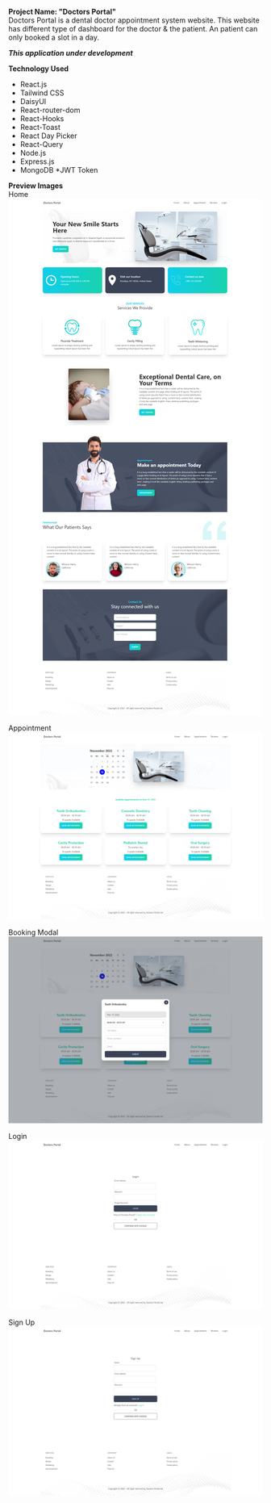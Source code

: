 **Project Name: "Doctors Portal"** <br>
Doctors Portal is a dental doctor appointment system website. This website has different type of dashboard for the doctor & the patient. An patient can only booked a slot in a day.


***This application under development***


**Technology Used**
* React.js
* Tailwind CSS
* DaisyUI
* React-router-dom
* React-Hooks
* React-Toast
* React Day Picker
* React-Query
* Node.js
* Express.js
* MongoDB
*JWT Token

**Preview Images** <br>
Home
![](readmeImg/home.png)

Appointment
![](readmeImg/appointmentOne.png)

Booking Modal
![](readmeImg/appointmentTwo.png)

Login
![](readmeImg/login.png)

Sign Up
![](readmeImg/signup.png)
